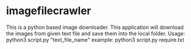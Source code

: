 # imagefilecrawler
This is a python based image downloader. This application will download the images from given text file and save them into the local folder. Usage: python3 script.py "text_file_name" example: python3 script.py require.txt
